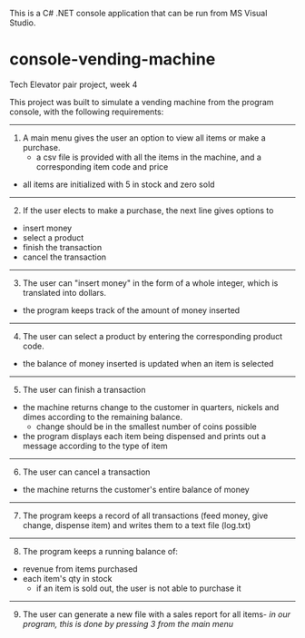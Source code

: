 This is a C# .NET console application that can be run from MS Visual Studio.

# console-vending-machine
Tech Elevator pair project, week 4

This project was built to simulate a vending machine from the program console, with the following requirements:

---
1. A main menu gives the user an option to view all items or make a purchase.
    - a csv file is provided with all the items in the machine, and a corresponding item code and price
  - all items are initialized with 5 in stock and zero sold

---
2. If the user elects to make a purchase, the next line gives options to 
  - insert money
  - select a product
  - finish the transaction
  - cancel the transaction
  
---  
3. The user can "insert money" in the form of a whole integer, which is translated into dollars.
  - the program keeps track of the amount of money inserted
 
---
4. The user can select a product by entering the corresponding product code.
  - the balance of money inserted is updated when an item is selected
  
---  
5. The user can finish a transaction
  - the machine returns change to the customer in quarters, nickels and dimes according to the remaining balance.
    - change should be in the smallest number of coins possible
  - the program displays each item being dispensed and prints out a message according to the type of item
  
---  
6. The user can cancel a transaction
  - the machine returns the customer's entire balance of money
  
---  
7. The program keeps a record of all transactions (feed money, give change, dispense item) and writes them to a text file (log.txt)

---
8. The program keeps a running balance of:
  - revenue from items purchased
  - each item's qty in stock
    - if an item is sold out, the user is not able to purchase it

---
9. The user can generate a new file with a sales report for all items- *in our program, this is done by pressing 3 from the main menu*
